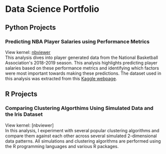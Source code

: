 # Data Science Portfolio

## Python Projects
### Predicting NBA Player Salaries using Performance Metrics
View kernel: [nbviewer](https://nbviewer.jupyter.org/github/EdJWang/EdJWang.github.io/blob/Web_Base/Projects/NBA.ipynb) <br>
This analysis dives into player generated data from the National Basketball Association's 2018-2019 season. This analysis highlights predicting player salaries based on these performance metrics and identifying which factors were most important towards making these predictions. The dataset used in this analysis was extracted from this [Kaggle webpage](https://www.kaggle.com/schmadam97/nba-regular-season-stats-20182019).
## R Projects
### Comparing Clustering Algorthims Using Simulated Data and the Iris Dataset
View kernel: [nbviewer] <br>
In this analysis, I experiment with several popular clustering algorithms and compare them against each other across several simulated 2-dimensional data patterns. All simulations and clustering algorithms are performed using the R programming languages and various R packages.
